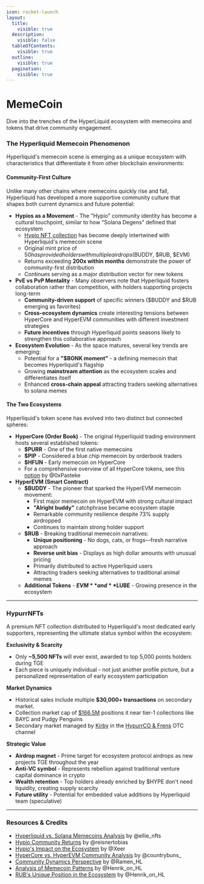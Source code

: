 ```yaml
---
icon: rocket-launch
layout:
  title:
    visible: true
  description:
    visible: false
  tableOfContents:
    visible: true
  outline:
    visible: true
  pagination:
    visible: true
---
```


# MemeCoin

Dive into the trenches of the HyperLiquid ecosystem with memecoins and tokens that drive community engagement.

### The Hyperliquid Memecoin Phenomenon

Hyperliquid's memecoin scene is emerging as a unique ecosystem with characteristics that differentiate it from other blockchain environments:

#### Community-First Culture

Unlike many other chains where memecoins quickly rise and fall, Hyperliquid has developed a more supportive community culture that shapes both current dynamics and future potential:

* **Hypios as a Movement** - The "Hypio" community identity has become a cultural touchpoint, similar to how "Solana Degens" defined that ecosystem
  * [Hypio NFT collection](https://drip.trade/collections/hypio) has become deeply intertwined with Hyperliquid's memecoin scene
  * Original mint price of $50 has provided holders with multiple airdrops ($BUDDY, $RUB, $EVM)
  * Returns exceeding **200x within months** demonstrate the power of community-first distribution
  * Continues serving as a major distribution vector for new tokens
* **PvE vs PvP Mentality** - Many observers note that Hyperliquid fosters collaboration rather than competition, with holders supporting projects long-term
  * **Community-driven support** of specific winners ($BUDDY and $RUB emerging as favorites)
  * **Cross-ecosystem dynamics** create interesting tensions between HyperCore and HyperEVM communities with different investment strategies
  * **Future incentives** through Hyperliquid points seasons likely to strengthen this collaborative approach
* **Ecosystem Evolution** - As the space matures, several key trends are emerging:
  * Potential for a **"$BONK moment"** - a defining memecoin that becomes Hyperliquid's flagship
  * Growing **mainstream attention** as the ecosystem scales and differentiates itself
  * Enhanced **cross-chain appeal** attracting traders seeking alternatives to solana memes

#### The Two Ecosystems

Hyperliquid's token scene has evolved into two distinct but connected spheres:

* **HyperCore (Order Book)** - The original Hyperliquid trading environment hosts several established tokens:
  * **$PURR** - One of the first native memecoins
  * **$PIP** - Considered a blue chip memecoin by orderbook traders
  * **$HFUN** - Early memecoin on HyperCore
  * For a comprehensive overview of all HyperCore tokens, see this [notion](https://0xpasteke.notion.site/68a1348a53c14e6fbd405036128037f5?v=26e777a949c34b6090b888ed20627295) by @0xPasteke
* **HyperEVM (Smart Contract)**
  * **$BUDDY** - The pioneer that sparked the HyperEVM memecoin movement:
    * First major memecoin on HyperEVM with strong cultural impact
    * **"Alright buddy"** catchphrase became ecosystem staple
    * Remarkable community resilience despite 73% supply airdropped
    * Continues to maintain strong holder support
  * **$RUB** - Breaking traditional memecoin narratives:
    * **Unique positioning** - No dogs, cats, or frogs—fresh narrative approach
    * **Reverse unit bias** - Displays as high dollar amounts with unusual pricing
    * Primarily distributed to active Hyperliquid users
    * Attracting traders seeking alternatives to traditional animal memes
  * **Additional Tokens** - **$EVM** and **$LUBE** - Growing presence in the ecosystem

***

### HypurrNFTs

A premium NFT collection distributed to Hyperliquid's most dedicated early supporters, representing the ultimate status symbol within the ecosystem:

**Exclusivity & Scarcity**

* Only **\~5,500 NFTs** will ever exist, awarded to top 5,000 points holders during TGE
* Each piece is uniquely individual - not just another profile picture, but a personalized representation of early ecosystem participation

**Market Dynamics**

* Historical sales include multiple **$30,000+ transactions** on secondary market.
* Collection market cap of [$166.5M](https://x.com/Keisan_Crypto/status/1921583264034099381) positions it near tier-1 collections like BAYC and Pudgy Penguins
* Secondary market managed by [Kirby](https://x.com/kirbyongeo) in the [HypurrCO & Frens](https://t.me/+kQPx4WNpHEk4MmRl) OTC channel

**Strategic Value**

* **Airdrop magnet** - Prime target for ecosystem protocol airdrops as new projects TGE throughout the year
* **Anti-VC symbol** - Represents rebellion against traditional venture capital dominance in crypto
* **Wealth retention** - Top holders already enriched by $HYPE don't need liquidity, creating supply scarcity
* **Future utility** - Potential for embedded value additions by Hyperliquid team (speculative)

***

### Resources & Credits

* [Hyperliquid vs. Solana Memecoins Analysis](https://x.com/ellie_nfts/status/1920343169184772225) by @ellie\_nfts
* [Hypio Community Returns](https://x.com/reisnertobias/status/1920062937026179233) by @reisnertobias
* [Hypio's Impact on the Ecosystem](https://x.com/Xeer/status/1920515447440744855) by @Xeer
* [HyperCore vs. HyperEVM Community Analysis](https://x.com/countrybuns_/status/1921198849843925079) by @countrybuns\_
* [Community Dynamics Perspective](https://x.com/Ramen_HL/status/1919093857112994111) by @Ramen\_HL
* [Analysis of Memecoin Patterns](https://x.com/Henrik_on_HL/status/1921524591136059831) by @Henrik\_on\_HL
* [RUB's Unique Position in the Ecosystem](https://x.com/Henrik_on_HL/status/1919069044927267164) by @Henrik\_on\_HL
